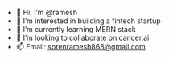 - 👋 Hi, I’m @ramesh
- 👀 I’m interested in building a fintech startup
- 🌱 I’m currently learning MERN stack
- 💞️ I’m looking to collaborate on cancer.ai
- 📫 Email: sorenramesh868@gmail.com

<!---
rameshgitter/rameshgitter is a ✨ special ✨ repository because its `README.md` (this file) appears on your GitHub profile.
You can click the Preview link to take a look at your changes.
--->
